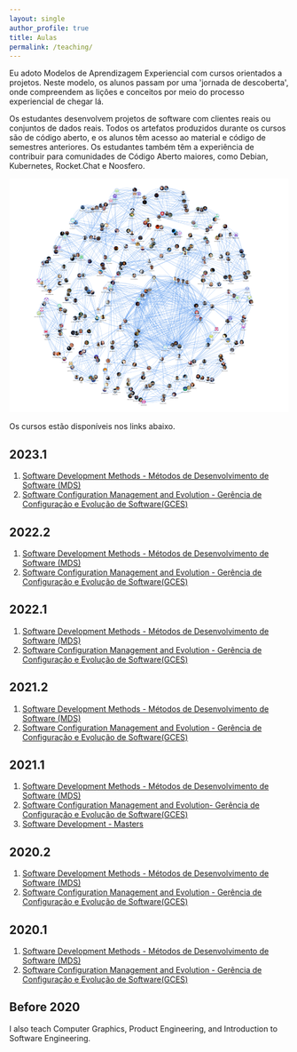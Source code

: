 ```yaml
---
layout: single
author_profile: true
title: Aulas
permalink: /teaching/
---
```


Eu adoto Modelos de Aprendizagem Experiencial com cursos orientados a projetos. Neste modelo, os alunos passam por uma 'jornada de descoberta', onde compreendem as lições e conceitos por meio do processo experiencial de chegar lá.

Os estudantes desenvolvem projetos de software com clientes reais ou conjuntos de dados reais. Todos os artefatos produzidos durante os cursos são de código aberto, e os alunos têm acesso ao material e código de semestres anteriores. Os estudantes também têm a experiência de contribuir para comunidades de Código Aberto maiores, como Debian, Kubernetes, Rocket.Chat e Noosfero.

![Students](/images/gpp_mds.png)


Os cursos estão disponíveis nos links abaixo.

## 2023.1
1. [Software Development Methods - Métodos de Desenvolvimento de Software (MDS)](/teaching/mds)  
1. [Software Configuration Management and Evolution - Gerência de Configuração e Evolução de Software(GCES)](https://github.com/fga-gces)

## 2022.2 
1. [Software Development Methods - Métodos de Desenvolvimento de Software (MDS)](/teaching/mds)  
1. [Software Configuration Management and Evolution - Gerência de Configuração e Evolução de Software(GCES)](https://github.com/fga-gces)

## 2022.1
1. [Software Development Methods - Métodos de Desenvolvimento de Software (MDS)](/teaching/mds)  
1. [Software Configuration Management and Evolution - Gerência de Configuração e Evolução de Software(GCES)](https://github.com/fga-gces)


## 2021.2 
1. [Software Development Methods - Métodos de Desenvolvimento de Software (MDS)](/teaching/mds)  
1. [Software Configuration Management and Evolution - Gerência de Configuração e Evolução de Software(GCES)](https://github.com/fga-gces)

## 2021.1 
1. [Software Development Methods - Métodos de Desenvolvimento de Software (MDS)](/teaching/mds)
1. [Software Configuration Management and Evolution- Gerência de Configuração e Evolução de Software(GCES)](https://github.com/fga-gces)
1. [Software Development - Masters](https://github.com/PPCA-CS)

## 2020.2 
1. [Software Development Methods - Métodos de Desenvolvimento de Software (MDS)](/teaching/mds)
1. [Software Configuration Management and Evolution - Gerência de Configuração e Evolução de Software(GCES)](https://github.com/fga-gces)

## 2020.1 
1. [Software Development Methods - Métodos de Desenvolvimento de Software (MDS)](/teaching/mds)
1. [Software Configuration Management and Evolution - Gerência de Configuração e Evolução de Software(GCES)](https://github.com/fga-gces)


## Before 2020
I also teach Computer Graphics, Product Engineering, and Introduction to Software Engineering.


